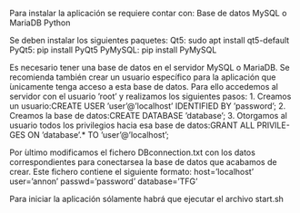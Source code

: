 Para instalar la aplicación se requiere contar con:
	Base de datos MySQL o MariaDB
	Python

Se deben instalar los siguientes paquetes:
	Qt5: sudo apt install qt5-default
	PyQt5: pip install PyQt5
	PyMySQL: pip install PyMySQL

Es necesario tener una base de datos en el servidor MySQL o MariaDB. Se recomienda también crear un usuario específico para la aplicación que   ́unicamente tenga acceso a esta base de datos. Para ello accedemos al servidor con el usuario ’root’ y realizamos los siguientes pasos:
	1.  Creamos un usuario:CREATE USER ’user’@’localhost’ IDENTIFIED BY ’password’;
	2.  Creamos la base de datos:CREATE DATABASE ’database’;
	3.  Otorgamos al usuario todos los privilegios hacia esa base de datos:GRANT ALL PRIVILE-GES ON ’database’.* TO ’user’@’localhost’;

Por  ́ultimo modificamos el fichero DBconnection.txt con los datos correspondientes para conectarsea la base de datos que acabamos de crear. Este fichero contiene el siguiente formato:
	host=’localhost’
	user=’annon’
	passwd=’password’
	database=’TFG’

Para iniciar la aplicación sólamente habrá que ejecutar el archivo start.sh
